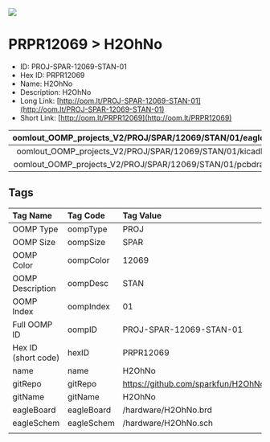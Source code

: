 


  
![][im]
# PRPR12069 > H2OhNo

- ID: PROJ-SPAR-12069-STAN-01
- Hex ID: PRPR12069
- Name: H2OhNo
- Description: H2OhNo
- Long Link: [http://oom.lt/PROJ-SPAR-12069-STAN-01](http://oom.lt/PROJ-SPAR-12069-STAN-01)
- Short Link: [http://oom.lt/PRPR12069](http://oom.lt/PRPR12069)
  

|oomlout_OOMP_projects_V2/PROJ/SPAR/12069/STAN/01/eagleImage.png|oomlout_OOMP_projects_V2/PROJ/SPAR/12069/STAN/01/eagleSchemImage.png|oomlout_OOMP_projects_V2/PROJ/SPAR/12069/STAN/01/kicadPcb3dFront.png|oomlout_OOMP_projects_V2/PROJ/SPAR/12069/STAN/01/kicadPcb3dBack.png|
| :---: | :---: | :---: | :---: |
|oomlout_OOMP_projects_V2/PROJ/SPAR/12069/STAN/01/kicadPcb3d.png|oomlout_OOMP_projects_V2/PROJ/SPAR/12069/STAN/01/bomBack.png|oomlout_OOMP_projects_V2/PROJ/SPAR/12069/STAN/01/bomFront.png|oomlout_OOMP_projects_V2/PROJ/SPAR/12069/STAN/01/pcbdraw.svg|
|oomlout_OOMP_projects_V2/PROJ/SPAR/12069/STAN/01/pcbdrawBack.svg||||

## Tags
  

|Tag Name|Tag Code|Tag Value|
| :--- | :--- | :--- |
|OOMP Type|oompType|PROJ|
|OOMP Size|oompSize|SPAR|
|OOMP Color|oompColor|12069|
|OOMP Description|oompDesc|STAN|
|OOMP Index|oompIndex|01|
|Full OOMP ID|oompID|PROJ-SPAR-12069-STAN-01|
|Hex ID (short code)|hexID|PRPR12069|
|name|name|H2OhNo|
|gitRepo|gitRepo|https://github.com/sparkfun/H2OhNo|
|gitName|gitName|H2OhNo|
|eagleBoard|eagleBoard|/hardware/H2OhNo.brd|
|eagleSchem|eagleSchem|/hardware/H2OhNo.sch|
||||



[im]: PROJ/SPAR/12069/STAN/01/kicadPcb3d_450.png
